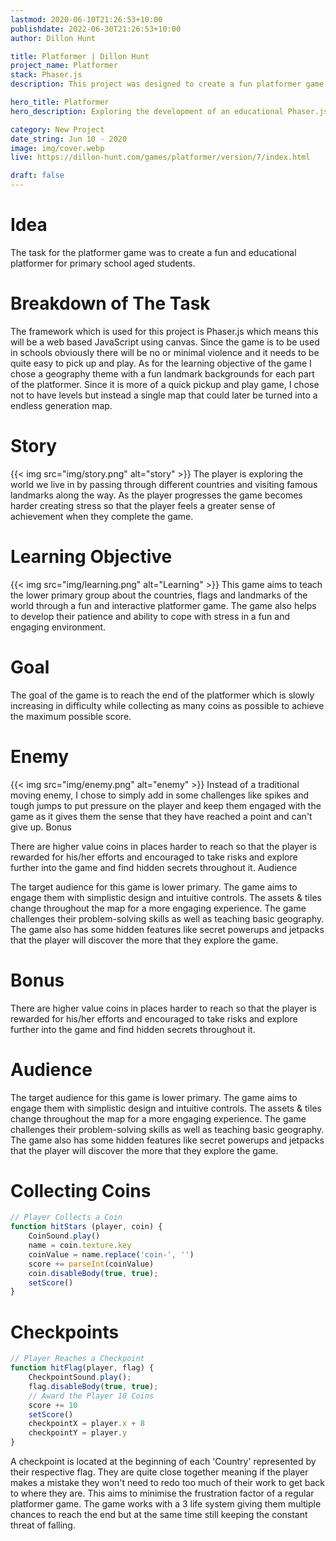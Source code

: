 ```yaml
---
lastmod: 2020-06-10T21:26:53+10:00
publishdate: 2022-06-30T21:26:53+10:00
author: Dillon Hunt

title: Platformer | Dillon Hunt
project_name: Platformer
stack: Phaser.js
description: This project was designed to create a fun platformer game to be used in the classroom with youn students to teach them about geographical landmarks, countries and flags, whilst also being enjoyable and jun to play.

hero_title: Platformer
hero_description: Exploring the development of an educational Phaser.js based platformer game.

category: New Project
date_string: Jun 10 - 2020
image: img/cover.webp
live: https://dillon-hunt.com/games/platformer/version/7/index.html

draft: false
---
```


# Idea
The task for the platformer game was to create a fun and educational platformer for primary school aged students.

# Breakdown of The Task
The framework which is used for this project is Phaser.js which means this will be a web based JavaScript using canvas. Since the game is to be used in schools obviously there will be no or minimal violence and it needs to be quite easy to pick up and play. As for the learning objective of the game I chose a geography theme with a fun landmark backgrounds for each part of the platformer. Since it is more of a quick pickup and play game, I chose not to have levels but instead a single map that could later be turned into a endless generation map.

# Story
{{< img src="img/story.png" alt="story" >}}
The player is exploring the world we live in by passing through different countries and visiting famous landmarks along the way. As the player progresses the game becomes harder creating stress so that the player feels a greater sense of achievement when they complete the game.

# Learning Objective
{{< img src="img/learning.png" alt="Learning" >}}
This game aims to teach the lower primary group about the countries, flags and landmarks of the world through a fun and interactive platformer game. The game also helps to develop their patience and ability to cope with stress in a fun and engaging environment.

# Goal
The goal of the game is to reach the end of the platformer which is slowly increasing in difficulty while collecting as many coins as possible to achieve the maximum possible score.

# Enemy
{{< img src="img/enemy.png" alt="enemy" >}}
Instead of a traditional moving enemy, I chose to simply add in some challenges like spikes and tough jumps to put pressure on the player and keep them engaged with the game as it gives them the sense that they have reached a point and can't give up.
Bonus

There are higher value coins in places harder to reach so that the player is rewarded for his/her efforts and encouraged to take risks and explore further into the game and find hidden secrets throughout it.
Audience

The target audience for this game is lower primary. The game aims to engage them with simplistic design and intuitive controls. The assets & tiles change throughout the map for a more engaging experience. The game challenges their problem-solving skills as well as teaching basic geography. The game also has some hidden features like secret powerups and jetpacks that the player will discover the more that they explore the game.

# Bonus
There are higher value coins in places harder to reach so that the player is rewarded for his/her efforts and encouraged to take risks and explore further into the game and find hidden secrets throughout it.

# Audience
The target audience for this game is lower primary. The game aims to engage them with simplistic design and intuitive controls.
    The assets & tiles change throughout the map for a more engaging experience. 
    The game challenges their problem-solving skills as well as teaching basic geography. 
    The game also has some hidden features like secret powerups and jetpacks that the player will discover the more that they explore the game.

# Collecting Coins
``` js
// Player Collects a Coin
function hitStars (player, coin) {
    CoinSound.play()
    name = coin.texture.key
    coinValue = name.replace('coin-', '')
    score += parseInt(coinValue)
    coin.disableBody(true, true);
    setScore()
}
```

# Checkpoints
``` js
// Player Reaches a Checkpoint
function hitFlag(player, flag) {
    CheckpointSound.play();
    flag.disableBody(true, true);
    // Award the Player 10 Coins
    score += 10
    setScore()
    checkpointX = player.x + 8
    checkpointY = player.y
}
```

A checkpoint is located at the beginning of each 'Country' represented by their respective flag. 
They are quite close together meaning if the player makes a mistake they won't need to redo too much of their work to get back to where they are. 
This aims to minimise the frustration factor of a regular platformer game. 
The game works with a 3 life system giving them multiple chances to reach the end but at the same time still keeping the constant threat of falling.
          
